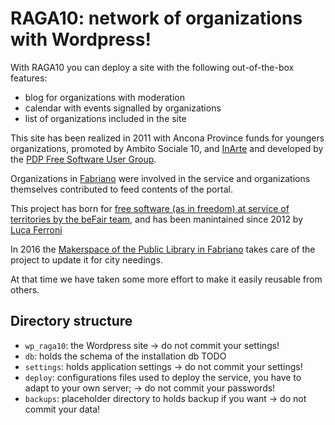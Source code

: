 # RAGA10: network of organizations with Wordpress!

With RAGA10 you can deploy a site with the following out-of-the-box features:

* blog for organizations with moderation
* calendar with events signalled by organizations
* list of organizations included in the site

This site has been realized in 2011 with Ancona Province funds for youngers organizations,
promoted by Ambito Sociale 10, and [InArte](http://inartefabriano.it) and developed by the [PDP Free Software User Group](http://pdp.linux.it).

Organizations in [Fabriano](http://comune.fabriano.gov.it) were involved in the service and
organizations themselves contributed to feed contents of the portal.

This project has born for [free software (as in freedom) at service of territories by the beFair team](http://www.befair.it),
and has been manintained since 2012 by [Luca Ferroni](http://www.lucaferroni.it)

In 2016 the [Makerspace of the Public Library in Fabriano](http://www.bibliofabriano.it)
takes care of the project to update it for city needings.

At that time we have taken some more effort to make it easily reusable from others.

## Directory structure

* `wp_raga10`: the Wordpress site -> do not commit your settings!
* `db`: holds the schema of the installation db TODO
* `settings`: holds application settings -> do not commit your settings!
* `deploy`: configurations files used to deploy the service, you have to adapt to your own server; -> do not commit your passwords!
* `backups`: placeholder directory to holds backup if you want -> do not commit your data!

